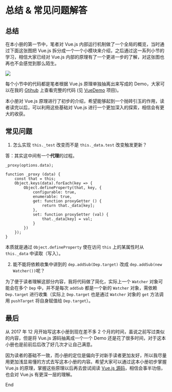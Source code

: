 # 总结 & 常见问题解答

## 总结

在本小册的第一节中，笔者对 Vue.js 内部运行机制做了一个全局的概览，当时通过下面这张图把 Vue.js 拆分成一个一个小模块来介绍，之后通过这一系列小节的学习，相信大家已经对 Vue.js 内部的原理有了一个更进一步的了解，对这张图也再也不会感觉到那么陌生。

![](https://p1-jj.byteimg.com/tos-cn-i-t2oaga2asx/gold-user-assets/2017/12/19/1606e7eaa2a664e8~tplv-t2oaga2asx-jj-mark:1512:0:0:0:q75.png?w=1752&h=1216&f=png&s=190985)

每个小节中的代码都是笔者根据 Vue.js 原理单独抽离出来写成的 Demo，大家可以在我的 [Gtihub](https://github.com/answershuto) 上查看完整的代码 (见 [VueDemo](https://github.com/answershuto/VueDemo) 项目)。

本小册对 Vue.js 原理进行了初步的介绍，希望能够起到一个抛砖引玉的作用，读者读完以后，可以利用这些基础对 Vue.js 进行一个更加深入的探索，相信会有更大的收获。

## 常见问题

1.  怎么实现 `this._test` 改变而不是 `this._data.test` 改变触发更新？

答：其实这中间有一个**代理**的过程。

```
_proxy(options.data);

function _proxy (data) {
    const that = this;
    Object.keys(data).forEach(key => {
        Object.defineProperty(that, key, {
            configurable: true,
            enumerable: true,
            get: function proxyGetter () {
                return that._data[key];
            },
            set: function proxySetter (val) {
                that._data[key] = val;
            }
        })
    });
}

```

本质就是通过 `Object.defineProperty` 使在访问 `this` 上的某属性时从 `this._data` 中读取（写入）。

2.  能不能将依赖收集中讲到的 `dep.addSub(Dep.target)` 改成 `dep.addSub(new Watcher())`呢？

为了便于读者理解这部分内容，我将代码做了简化，实际上一个 `Watcher` 对象可能会在多个 `Dep` 中，并不是每次 `addSub` 都是一个新的 `Watcher` 对象，需依赖 `Dep.target` 进行收集（实际上 `Dep.target` 也是通过 `Watcher` 对象的 `get` 方法调用 `pushTarget` 将自身赋值给 `Dep.target`）。

## 最后

从 2017 年 12 月开始写这本小册到现在差不多 2 个月的时间，虽说之前写过类似的内容，但是将 Vue.js 源码抽离成一个一个 Demo 还是花了很多时间，对于这本小册也是前前后后改了好几次才让自己满意。

因为读者的基础不一致，而小册的定位是偏向于对新手读者更加友好，所以我尽量用更加浅显易懂的方式去写这本小册的内容。希望大家可以通过这本小册初步掌握 Vue.js 的原理，掌握这些原理以后再去尝试阅读 [Vue.js 源码](https://github.com/vuejs/vue)，相信会事半功倍，也会对 Vue.js 有更深一层的理解。

End
